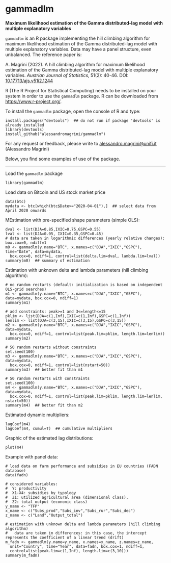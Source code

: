 # gammadlm
__Maximum likelihood estimation of the Gamma distributed-lag model with multiple explanatory variables__

`gammadlm` is an R package implementing the hill climbing algorithm for maximum likelihood estimation of the Gamma distributed-lag model with multiple explanatory variables. Data may have a panel structure, even unbalanced. The reference paper is:

A. Magrini (2022). A hill climbing algorithm for maximum likelihood estimation of the Gamma distributed-lag model with multiple explanatory variables. _Austrian Journal of Statistics_, 51(2): 40-46. DOI: <a href="https://doi.org/10.17713/ajs.v51i2.1244">10.17713/ajs.v51i2.1244</a>


R (The R Project for Statistical Computing) needs to be installed on your system in order
to use the `gammadlm` package. R can be downloaded from https://www.r-project.org/.

To install the `gammadlm` package, open the console of R and type:
```
install.packages("devtools")  ## do not run if package 'devtools' is already installed
library(devtools)
install_github("alessandromagrini/gammadlm")
```

For any request or feedback, please write to <alessandro.magrini@unifi.it> (Alessandro Magrini)

Below, you find some examples of use of the package.
_________________________________________________________________

Load the `gammadlm` package
```
library(gammadlm)
```
Load data on Bitcoin and US stock market price
```
data(btc)
mydata <- btc[which(btc$Date>="2020-04-01"),]  ## select data from April 2020 onwards
```
MEstimation with pre-specified shape parameters (simple OLS):
```
dval <- list(DJA=0.85,IXIC=0.75,GSPC=0.55)
lval <- list(DJA=0.05, IXIC=0.35,GSPC=0.45)
# data are taken in logarithmic differences (yearly relative changes): box.cox=0, ndiff=1
m0 <- gammadlm(y.name="BTC", x.names=c("DJA","IXIC","GSPC"), time="Date", data=mydata,
  box.cox=0, ndiff=1, control=list(delta.lim=dval, lambda.lim=lval))
summary(m0)  ## summary of estimation
```
Estimation with unknown delta and lambda parameters (hill climbing algorithm):
```
# no random restarts (default: initialization is based on independent OLS-grid searches)
m1 <- gammadlm(y.name="BTC", x.names=c("DJA","IXIC","GSPC"), data=mydata, box.cox=0, ndiff=1)
summary(m1)

# add constraints: peak>=1 and 3<=length<=15
pklim <- list(DJA=c(1,Inf),IXIC=c(1,Inf),GSPC=c(1,Inf))
lenlim <- list(DJA=c(3,15),IXIC=c(3,15),GSPC=c(3,15))
m2 <- gammadlm(y.name="BTC", x.names=c("DJA","IXIC","GSPC"), data=mydata,
  box.cox=0, ndiff=1, control=list(peak.lim=pklim, length.lim=lenlim))
summary(m2)

# 50 random restarts without constraints
set.seed(100)
m3 <- gammadlm(y.name="BTC", x.names=c("DJA","IXIC","GSPC"), data=mydata,
  box.cox=0, ndiff=1, control=list(nstart=50))
summary(m3)  ## better fit than m1

# 50 random restarts with constraints
set.seed(100)
m4 <- gammadlm(y.name="BTC", x.names=c("DJA","IXIC","GSPC"), data=mydata,
  box.cox=0, ndiff=1, control=list(peak.lim=pklim, length.lim=lenlim, nstart=50))
summary(m4)  ## better fit than m2
```
Estimated dynamic multipliers:
```
lagCoef(m4)
lagCoef(m4, cumul=T)  ## cumulative multipliers
```
Graphic of the estimated lag distributions:
```
plot(m4)
```
Example with panel data:
```
# load data on farm performance and subsidies in EU countries (FADN database)
data(fadn)

# considered variables:
#  Y: productivity
#  X1-X4: subsidies by typology
#  Z1: utilized agricultural area (dimensional class),
#  Z2: total output (economic class)
y_name <- "TFP"
x_name <- c("Subs_prod","Subs_inv","Subs_rur","Subs_dec")
z_name <- c("Land","Output_total")

# estimation with unknown delta and lambda parameters (hill climbing algorithm)
#   data are taken in differences: in this case, the intercept represents the coefficient of a linear trend (drift)
m_fadn <- gammadlm(y.name=y_name, x.names=x_name, z.names=z_name,
  unit="Country", time="Year", data=fadn, box.cox=1, ndiff=1,
  control=list(peak.lim=c(1,Inf), length.lim=c(3,10)))
summary(m_fadn)

